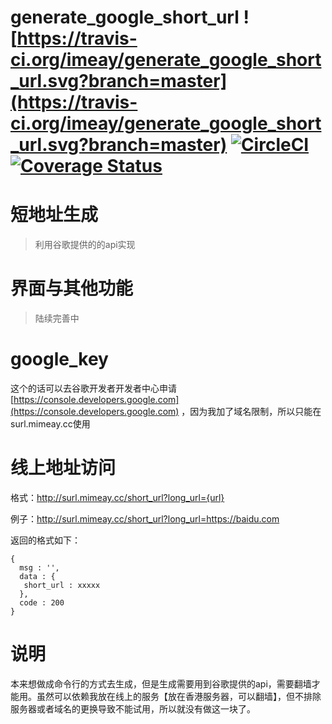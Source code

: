 # generate_google_short_url ![https://travis-ci.org/imeay/generate_google_short_url.svg?branch=master](https://travis-ci.org/imeay/generate_google_short_url.svg?branch=master) [![CircleCI](https://circleci.com/gh/imeay/generate_google_short_url/tree/master.svg?style=svg)](https://circleci.com/gh/imeay/generate_google_short_url/tree/master) [![Coverage Status](https://coveralls.io/repos/github/imeay/generate_google_short_url/badge.svg)](https://coveralls.io/github/imeay/generate_google_short_url)
# 短地址生成
> 利用谷歌提供的的api实现

# 界面与其他功能
> 陆续完善中

# google_key 
这个的话可以去谷歌开发者开发者中心申请 [https://console.developers.google.com](https://console.developers.google.com) ，因为我加了域名限制，所以只能在surl.mimeay.cc使用

# 线上地址访问

格式：http://surl.mimeay.cc/short_url?long_url={url}
 
例子：http://surl.mimeay.cc/short_url?long_url=https://baidu.com

返回的格式如下：
```
{
  msg : '',
  data : {
   short_url : xxxxx
  },
  code : 200
}
```

# 说明
本来想做成命令行的方式去生成，但是生成需要用到谷歌提供的api，需要翻墙才能用。虽然可以依赖我放在线上的服务【放在香港服务器，可以翻墙】，但不排除服务器或者域名的更换导致不能试用，所以就没有做这一块了。
 
 
